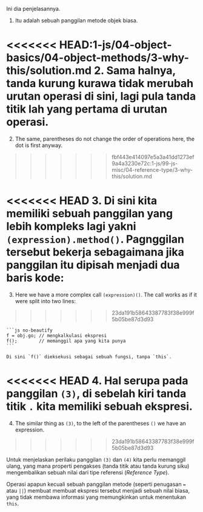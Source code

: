 
Ini dia penjelasannya.

1. Itu adalah sebuah panggilan metode objek biasa.

<<<<<<< HEAD:1-js/04-object-basics/04-object-methods/3-why-this/solution.md
2. Sama halnya, tanda kurung kurawa tidak merubah urutan operasi di sini, lagi pula tanda titik lah yang pertama di urutan operasi.
=======
2. The same, parentheses do not change the order of operations here, the dot is first anyway.
>>>>>>> fbf443e414097e5a3a41dd1273ef9a4a3230e72c:1-js/99-js-misc/04-reference-type/3-why-this/solution.md

<<<<<<< HEAD
3. Di sini kita memiliki sebuah panggilan yang lebih kompleks lagi yakni `(expression).method()`. Pagnggilan tersebut bekerja sebagaimana jika panggilan itu dipisah menjadi dua baris kode:
=======
3. Here we have a more complex call `(expression)()`. The call works as if it were split into two lines:
>>>>>>> 23da191b58643387783f38e999f5b05be87d3d93

    ```js no-beautify
    f = obj.go; // mengkalkulasi ekspresi
    f();        // memanggil apa yang kita punya 
    ```

    Di sini `f()` dieksekusi sebagai sebuah fungsi, tanpa `this`.

<<<<<<< HEAD
4. Hal serupa pada panggilan `(3)`, di sebelah kiri tanda titik `.` kita memiliki sebuah ekspresi.
=======
4. The similar thing as `(3)`, to the left of the parentheses `()` we have an expression.
>>>>>>> 23da191b58643387783f38e999f5b05be87d3d93

Untuk menjelaskan perilaku panggilan `(3)` dan `(4)` kita perlu memanggil ulang, yang mana properti pengakses (tanda titik atau tanda kurung siku) mengembalikan sebuah nilai dari tipe referensi (*Reference Type*).  

Operasi apapun kecuali sebuah panggilan metode (seperti penugasan `=` atau `||`) membuat membuat ekspresi tersebut menjadi sebuah nilai biasa, yang tidak membawa informasi yang memungkinkan untuk menentukan `this`.
